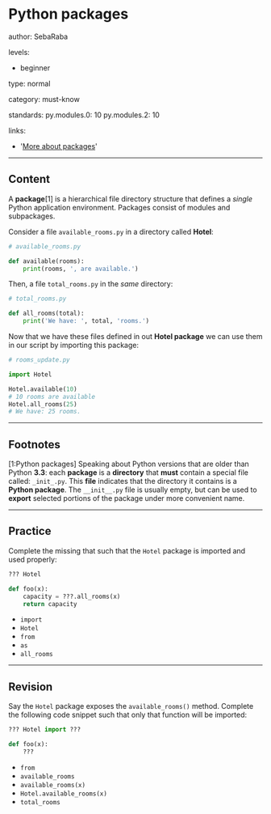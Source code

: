 # Python packages
author: SebaRaba

levels:

  - beginner

type: normal

category: must-know

standards:
  py.modules.0: 10
  py.modules.2: 10

links:

  - '[More about packages](https://code.tutsplus.com/tutorials/how-to-use-python-packages--cms-26000)'

---
## Content

A **package**[1] is a hierarchical file directory structure that defines a *single* Python application environment. Packages consist of modules and subpackages.

Consider a file `available_rooms.py` in a directory called **Hotel**:

```py
# available_rooms.py

def available(rooms):
    print(rooms, ', are available.')
```
Then, a file `total_rooms.py` in the *same* directory:

```py
# total_rooms.py

def all_rooms(total):
    print('We have: ', total, 'rooms.')
```

Now that we have these files defined in out **Hotel package** we can use them in our script by importing this package:

```py
# rooms_update.py

import Hotel

Hotel.available(10)
# 10 rooms are available
Hotel.all_rooms(25)
# We have: 25 rooms.
```

---
## Footnotes

[1:Python packages]
Speaking about Python versions that are older than Python **3.3**: each **package** is a **directory** that **must** contain a special file called: `_init_.py`. This **file** indicates that the directory it contains is a **Python package**. The `__init__.py` file is usually empty, but can be used to **export** selected portions of the package under more convenient name.

---
## Practice

Complete the missing that such that the `Hotel` package is imported and used properly:
```py
??? Hotel

def foo(x):
    capacity = ???.all_rooms(x)
    return capacity
```


* `import`
* `Hotel`
* `from`
* `as`
* `all_rooms`

---
## Revision

Say the `Hotel` package exposes the `available_rooms()` method. Complete the following code snippet such that only that function will be imported:
```py
??? Hotel import ???

def foo(x):
    ???
```

* `from`
* `available_rooms`
* `available_rooms(x)`
* `Hotel.available_rooms(x)`
* `total_rooms`
